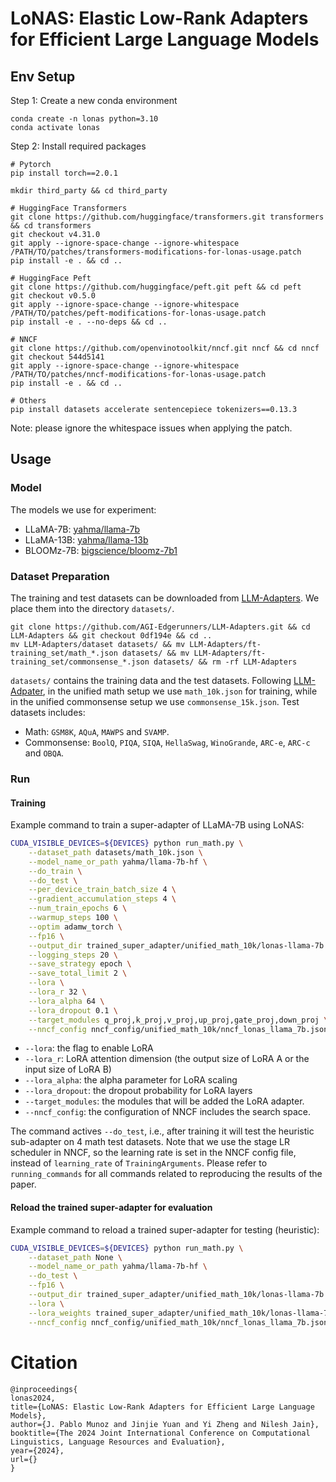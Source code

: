 # LoNAS: Elastic Low-Rank Adapters for Efficient Large Language Models

## Env Setup

Step 1: Create a new conda environment
```
conda create -n lonas python=3.10
conda activate lonas
```
Step 2: Install required packages
```
# Pytorch
pip install torch==2.0.1

mkdir third_party && cd third_party

# HuggingFace Transformers
git clone https://github.com/huggingface/transformers.git transformers && cd transformers
git checkout v4.31.0
git apply --ignore-space-change --ignore-whitespace /PATH/TO/patches/transformers-modifications-for-lonas-usage.patch
pip install -e . && cd ..

# HuggingFace Peft
git clone https://github.com/huggingface/peft.git peft && cd peft
git checkout v0.5.0
git apply --ignore-space-change --ignore-whitespace /PATH/TO/patches/peft-modifications-for-lonas-usage.patch
pip install -e . --no-deps && cd ..

# NNCF
git clone https://github.com/openvinotoolkit/nncf.git nncf && cd nncf
git checkout 544d5141
git apply --ignore-space-change --ignore-whitespace /PATH/TO/patches/nncf-modifications-for-lonas-usage.patch
pip install -e . && cd ..

# Others
pip install datasets accelerate sentencepiece tokenizers==0.13.3
```
Note: please ignore the whitespace issues when applying the patch.

## Usage

### Model

The models we use for experiment:

- LLaMA-7B: [yahma/llama-7b](https://huggingface.co/yahma/llama-7b)
- LLaMA-13B: [yahma/llama-13b](https://huggingface.co/yahma/llama-13b)
- BLOOMz-7B: [bigscience/bloomz-7b1](https://huggingface.co/bigscience/bloomz-7b1)


### Dataset Preparation

The training and test datasets can be downloaded from [LLM-Adapters](https://github.com/AGI-Edgerunners/LLM-Adapters).
We place them into the directory `datasets/`.

```
git clone https://github.com/AGI-Edgerunners/LLM-Adapters.git && cd LLM-Adapters && git checkout 0df194e && cd ..
mv LLM-Adapters/dataset datasets/ && mv LLM-Adapters/ft-training_set/math_*.json datasets/ && mv LLM-Adapters/ft-training_set/commonsense_*.json datasets/ && rm -rf LLM-Adapters
```
`datasets/` contains the training data and the test datasets.
Following [LLM-Adpater](https://github.com/AGI-Edgerunners/LLM-Adapters), in the unified math setup we use `math_10k.json` for training, while in the unified commonsense setup we use `commonsense_15k.json`.
Test datasets includes:
- Math: `GSM8K`, `AQuA`, `MAWPS` and `SVAMP`.
- Commonsense: `BoolQ`, `PIQA`, `SIQA`, `HellaSwag`, `WinoGrande`, `ARC-e`, `ARC-c` and `OBQA`.

### Run

#### Training

Example command to train a super-adapter of LLaMA-7B using LoNAS:

```bash
CUDA_VISIBLE_DEVICES=${DEVICES} python run_math.py \
    --dataset_path datasets/math_10k.json \
    --model_name_or_path yahma/llama-7b-hf \
    --do_train \
    --do_test \
    --per_device_train_batch_size 4 \
    --gradient_accumulation_steps 4 \
    --num_train_epochs 6 \
    --warmup_steps 100 \
    --optim adamw_torch \
    --fp16 \
    --output_dir trained_super_adapter/unified_math_10k/lonas-llama-7b \
    --logging_steps 20 \
    --save_strategy epoch \
    --save_total_limit 2 \
    --lora \
    --lora_r 32 \
    --lora_alpha 64 \
    --lora_dropout 0.1 \
    --target_modules q_proj,k_proj,v_proj,up_proj,gate_proj,down_proj \
    --nncf_config nncf_config/unified_math_10k/nncf_lonas_llama_7b.json
```

- `--lora`: the flag to enable LoRA
- `--lora_r`: LoRA attention dimension (the output size of LoRA A or the input size of LoRA B)
- `--lora_alpha`: the alpha parameter for LoRA scaling
- `--lora_dropout`: the dropout probability for LoRA layers
- `--target_modules`: the modules that will be added the LoRA adapter. 
- `--nncf_config`: the configuration of NNCF includes the search space.


The command actives `--do_test`, i.e., after training it will test the heuristic sub-adapter on 4 math test datasets.
Note that we use the stage LR scheduler in NNCF, so the learning rate is set in the NNCF config file, instead of `learning_rate` of `TrainingArguments`.
Please refer to `running_commands` for all commands related to reproducing the results of the paper.

#### Reload the trained super-adapter for evaluation

Example command to reload a trained super-adapter for testing (heuristic):

```bash
CUDA_VISIBLE_DEVICES=${DEVICES} python run_math.py \
    --dataset_path None \
    --model_name_or_path yahma/llama-7b-hf \
    --do_test \
    --fp16 \
    --output_dir trained_super_adapter/unified_math_10k/lonas-llama-7b \
    --lora \
    --lora_weights trained_super_adapter/unified_math_10k/lonas-llama-7b \
    --nncf_config nncf_config/unified_math_10k/nncf_lonas_llama_7b.json
```


# Citation

```
@inproceedings{
lonas2024,
title={LoNAS: Elastic Low-Rank Adapters for Efficient Large Language Models},
author={J. Pablo Munoz and Jinjie Yuan and Yi Zheng and Nilesh Jain},
booktitle={The 2024 Joint International Conference on Computational Linguistics, Language Resources and Evaluation},
year={2024},
url={}
}
```